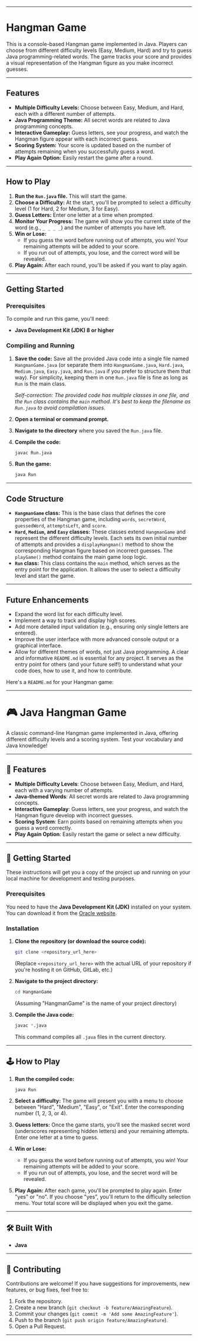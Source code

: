 -----

# Hangman Game

This is a console-based Hangman game implemented in Java. Players can choose from different difficulty levels (Easy, Medium, Hard) and try to guess Java programming-related words. The game tracks your score and provides a visual representation of the Hangman figure as you make incorrect guesses.

-----

## Features

  * **Multiple Difficulty Levels:** Choose between Easy, Medium, and Hard, each with a different number of attempts.
  * **Java Programming Theme:** All secret words are related to Java programming concepts.
  * **Interactive Gameplay:** Guess letters, see your progress, and watch the Hangman figure appear with each incorrect guess.
  * **Scoring System:** Your score is updated based on the number of attempts remaining when you successfully guess a word.
  * **Play Again Option:** Easily restart the game after a round.

-----

## How to Play

1.  **Run the `Run.java` file.** This will start the game.
2.  **Choose a Difficulty:** At the start, you'll be prompted to select a difficulty level (1 for Hard, 2 for Medium, 3 for Easy).
3.  **Guess Letters:** Enter one letter at a time when prompted.
4.  **Monitor Your Progress:** The game will show you the current state of the word (e.g., `_ _ _ _`) and the number of attempts you have left.
5.  **Win or Lose:**
      * If you guess the word before running out of attempts, you win\! Your remaining attempts will be added to your score.
      * If you run out of attempts, you lose, and the correct word will be revealed.
6.  **Play Again:** After each round, you'll be asked if you want to play again.

-----

## Getting Started

### Prerequisites

To compile and run this game, you'll need:

  * **Java Development Kit (JDK) 8 or higher**

### Compiling and Running

1.  **Save the code:** Save all the provided Java code into a single file named `HangmanGame.java` (or separate them into `HangmanGame.java`, `Hard.java`, `Medium.java`, `Easy.java`, and `Run.java` if you prefer to structure them that way). For simplicity, keeping them in one `Run.java` file is fine as long as `Run` is the main class.

    *Self-correction: The provided code has multiple classes in one file, and the `Run` class contains the `main` method. It's best to keep the filename as `Run.java` to avoid compilation issues.*

2.  **Open a terminal or command prompt.**

3.  **Navigate to the directory** where you saved the `Run.java` file.

4.  **Compile the code:**

    ```bash
    javac Run.java
    ```

5.  **Run the game:**

    ```bash
    java Run
    ```

-----

## Code Structure

  * **`HangmanGame` class:** This is the base class that defines the core properties of the Hangman game, including `words`, `secretWord`, `guessedWord`, `attemptsLeft`, and `score`.
  * **`Hard`, `Medium`, and `Easy` classes:** These classes extend `HangmanGame` and represent the different difficulty levels. Each sets its own initial number of attempts and provides a `displayHangman()` method to show the corresponding Hangman figure based on incorrect guesses. The `playGame()` method contains the main game loop logic.
  * **`Run` class:** This class contains the `main` method, which serves as the entry point for the application. It allows the user to select a difficulty level and start the game.

-----

## Future Enhancements

  * Expand the word list for each difficulty level.
  * Implement a way to track and display high scores.
  * Add more detailed input validation (e.g., ensuring only single letters are entered).
  * Improve the user interface with more advanced console output or a graphical interface.
  * Allow for different themes of words, not just Java programming.
    A clear and informative `README.md` is essential for any project. It serves as the entry point for others (and your future self\!) to understand what your code does, how to use it, and how to contribute.

Here's a `README.md` for your Hangman game:

-----

# 🎮 Java Hangman Game

A classic command-line Hangman game implemented in Java, offering different difficulty levels and a scoring system. Test your vocabulary and Java knowledge\!

-----

## 🌟 Features

  * **Multiple Difficulty Levels**: Choose between Easy, Medium, and Hard, each with a varying number of attempts.
  * **Java-themed Words**: All secret words are related to Java programming concepts.
  * **Interactive Gameplay**: Guess letters, see your progress, and watch the Hangman figure develop with incorrect guesses.
  * **Scoring System**: Earn points based on remaining attempts when you guess a word correctly.
  * **Play Again Option**: Easily restart the game or select a new difficulty.

-----

## 🚀 Getting Started

These instructions will get you a copy of the project up and running on your local machine for development and testing purposes.

### Prerequisites

You need to have the **Java Development Kit (JDK)** installed on your system. You can download it from the [Oracle website](https://www.oracle.com/java/technologies/downloads/).

### Installation

1.  **Clone the repository (or download the source code):**

    ```bash
    git clone <repository_url_here>
    ```

    (Replace `<repository_url_here>` with the actual URL of your repository if you're hosting it on GitHub, GitLab, etc.)

2.  **Navigate to the project directory:**

    ```bash
    cd HangmanGame
    ```

    (Assuming "HangmanGame" is the name of your project directory)

3.  **Compile the Java code:**

    ```bash
    javac *.java
    ```

    This command compiles all `.java` files in the current directory.

-----

## 🕹️ How to Play

1.  **Run the compiled code:**

    ```bash
    java Run
    ```

2.  **Select a difficulty:**
    The game will present you with a menu to choose between "Hard", "Medium", "Easy", or "Exit". Enter the corresponding number (1, 2, 3, or 4).

3.  **Guess letters:**
    Once the game starts, you'll see the masked secret word (underscores representing hidden letters) and your remaining attempts. Enter one letter at a time to guess.

4.  **Win or Lose:**

      * If you guess the word before running out of attempts, you win\! Your remaining attempts will be added to your score.
      * If you run out of attempts, you lose, and the secret word will be revealed.

5.  **Play Again:**
    After each game, you'll be prompted to play again. Enter "yes" or "no". If you choose "yes", you'll return to the difficulty selection menu. Your total score will be displayed when you exit the game.

-----

## 🛠️ Built With

  * **Java**

-----

## 🤝 Contributing

Contributions are welcome\! If you have suggestions for improvements, new features, or bug fixes, feel free to:

1.  Fork the repository.
2.  Create a new branch (`git checkout -b feature/AmazingFeature`).
3.  Commit your changes (`git commit -m 'Add some AmazingFeature'`).
4.  Push to the branch (`git push origin feature/AmazingFeature`).
5.  Open a Pull Request.

-----
